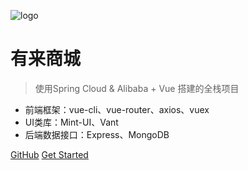 ![logo](https://docsify.js.org/_media/icon.svg)

# 有来商城

> 使用Spring Cloud & Alibaba + Vue 搭建的全栈项目

* 前端框架：vue-cli、vue-router、axios、vuex
* UI类库：Mint-UI、Vant
* 后端数据接口：Express、MongoDB

[GitHub](https://github.com/hxrui)
[Get Started](#quick-start)
